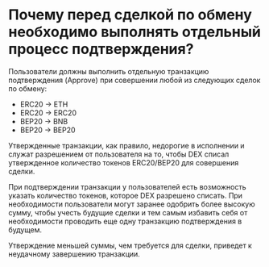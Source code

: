 # Почему перед сделкой по обмену необходимо выполнять отдельный процесс подтверждения?

Пользователи должны выполнить отдельную транзакцию подтверждения (Approve) при совершении любой из следующих сделок по обмену:

- ERC20 -> ETH
- ERC20 → ERC20
- BEP20 → BNB
- BEP20 → BEP20

Утвержденные транзакции, как правило, недорогие в исполнении и служат разрешением от пользователя на то, чтобы DEX списал утвержденное количество токенов ERC20/BEP20 для совершения сделки.

При подтверждении транзакции у пользователей есть возможность указать количество токенов, которое DEX разрешено списать. При необходимости пользователи могут заранее одобрить более высокую сумму, чтобы учесть будущие сделки и тем самым избавить себя от необходимости проводить еще одну транзакцию подтверждения в будущем.

Утверждение меньшей суммы, чем требуется для сделки, приведет к неудачному завершению транзакции.